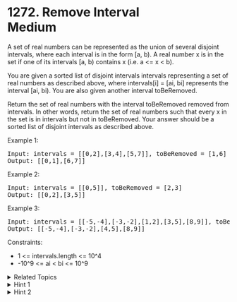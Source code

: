 # 1272. Remove Interval<br> Medium

A set of real numbers can be represented as the union of several disjoint intervals, where each interval is in the form [a, b). A real number x is in the set if one of its intervals [a, b) contains x (i.e. a <= x < b).

You are given a sorted list of disjoint intervals intervals representing a set of real numbers as described above, where intervals[i] = [ai, bi] represents the interval [ai, bi). You are also given another interval toBeRemoved.

Return the set of real numbers with the interval toBeRemoved removed from intervals. In other words, return the set of real numbers such that every x in the set is in intervals but not in toBeRemoved. Your answer should be a sorted list of disjoint intervals as described above.


Example 1:

<pre>
Input: intervals = [[0,2],[3,4],[5,7]], toBeRemoved = [1,6]
Output: [[0,1],[6,7]]
</pre>

Example 2:

<pre>
Input: intervals = [[0,5]], toBeRemoved = [2,3]
Output: [[0,2],[3,5]]
</pre>

Example 3:
<pre>
Input: intervals = [[-5,-4],[-3,-2],[1,2],[3,5],[8,9]], toBeRemoved = [-1,4]
Output: [[-5,-4],[-3,-2],[4,5],[8,9]]
</pre>

Constraints:

- 1 <= intervals.length <= 10^4
- -10^9 <= ai < bi <= 10^9

<details>

<summary> Related Topics </summary>

-   `Array`

</details>

<details>
<summary> Hint 1 </summary>
Solve the problem for every interval alone.
</details>

<details>
<summary> Hint 2 </summary>
Divide the problem into cases according to the position of the two intervals.
</details>
